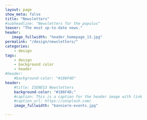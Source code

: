 ```yaml
---
layout: page
show_meta: false
title: "Newsletters"
#subheadline: "Newsletters for the populus"
teaser: "The most up-to-date news."
header:
   image_fullwidth: "header_homepage_13.jpg"
permalink: "/design/newsletters/"
categories:
    - design
tags:
    - design
    - background color
    - header
#header:
    #background-color: "#186F4D"
header:
    #title: ISENES3 Newsletters
    background-color: "#186F4D;"
    #caption: This is a caption for the header image with link
    #caption_url: https://unsplash.com/
    image_fullwidth: "banniere-events.jpg"

---
```

